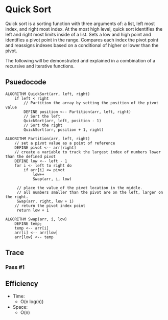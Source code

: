 # Quick Sort

Quick sort is a sorting function with three arguments of: a list, left most index, and right most index. At the most high level, quick sort identifies the left and right most limits inside of a list. Sets a low and high point and identifies a pivot point in the range. Compares each index the pivot point and reassigns indexes based on a conditional of higher or lower than the pivot.

The following will be demonstrated and explained in a combination of a recursive and iterative functions.

## Psuedocode

```
ALGORITHM QuickSort(arr, left, right)
    if left < right
        // Partition the array by setting the position of the pivot value
        DEFINE position <-- Partition(arr, left, right)
        // Sort the left
        QuickSort(arr, left, position - 1)
        // Sort the right
        QuickSort(arr, position + 1, right)

ALGORITHM Partition(arr, left, right)
    // set a pivot value as a point of reference
    DEFINE pivot <-- arr[right]
    // create a variable to track the largest index of numbers lower than the defined pivot
    DEFINE low <-- left - 1
    for i <- left to right do
        if arr[i] <= pivot
            low++
            Swap(arr, i, low)

     // place the value of the pivot location in the middle.
     // all numbers smaller than the pivot are on the left, larger on the right.
     Swap(arr, right, low + 1)
    // return the pivot index point
     return low + 1

ALGORITHM Swap(arr, i, low)
    DEFINE temp;
    temp <-- arr[i]
    arr[i] <-- arr[low]
    arr[low] <-- temp
```
## Trace



### Pass #1





## Efficiency

- Time:
    - O(n log(n))
- Space:
    - O(n)
